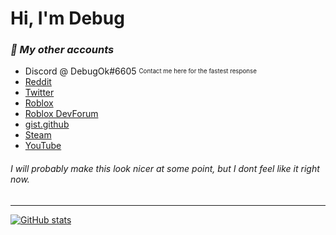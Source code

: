 # Hi, I'm Debug

### _📌 My other accounts_
* Discord @ DebugOk#6605 <sup><sub>Contact me here for the fastest response</sup></sub>
* [Reddit](https://www.reddit.com/user/GlitchyDebug) 
* [Twitter](https://twitter.com/DebugnOk)
* [Roblox](https://www.roblox.com/users/1618273159/profile)
* [Roblox DevForum](https://devforum.roblox.com/u/debugok)
* [gist.github](https://gist.github.com/DebugOk)
* [Steam](https://steamcommunity.com/id/DebugOk)
* [YouTube](https://www.youtube.com/@DebugOk)

###### I will probably make this look nicer at some point, but I dont feel like it right now.
---
[![GitHub stats](https://github-readme-stats.vercel.app/api?username=DebugOk&count_private=true&theme=dark)](https://github.com/anuraghazra/github-readme-stats)
